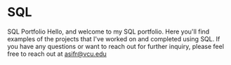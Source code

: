 # SQL
SQL Portfolio
Hello, and welcome to my SQL portfolio. Here you'll find examples of the projects that I've worked on and completed using SQL. If you have any questions or want to reach out for further inquiry, please feel free to reach out at asifr@vcu.edu
